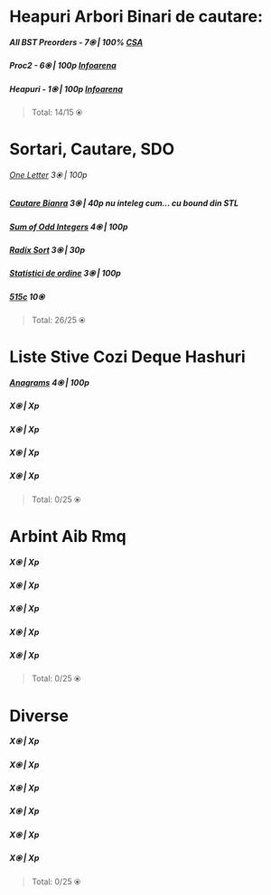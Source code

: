 


# Heapuri Arbori Binari de cautare:

  

##### All BST Preorders - 7⦿ | 100% [CSA](https://csacademy.com/contest/interview-archive/task/all-bst-preorders/)

##### Proc2 - 6⦿ | 100p [Infoarena](https://www.infoarena.ro/problema/proc2)

##### Heapuri - 1⦿ | 100p [Infoarena](https://www.infoarena.ro/problema/heapuri)

>Total: 14/15 ⦿

  

# Sortari, Cautare, SDO

  

###### [One Letter](https://csacademy.com/contest/archive/task/one_letter) 3⦿ | 100p

##### [Cautare Bianra](https://www.infoarena.ro/problema/cautbin) 3⦿ | 40p nu inteleg cum... cu bound din STL 

##### [Sum of Odd Integers](https://codeforces.com/problemset/problem/1327/A) 4⦿ | 100p

##### [Radix Sort](https://www.infoarena.ro/problema/radixsort) 3⦿ | 30p

##### [Statistici de ordine](https://www.infoarena.ro/problema/sdo) 3⦿ | 100p

##### [515c](https://codeforces.com/problemset/problem/515/C) 10⦿

  >Total: 26/25 ⦿
  
  

# Liste Stive Cozi Deque Hashuri

##### [Anagrams](https://csacademy.com/contest/archive/task/anagrams) 4⦿ | 100p

##### []() X⦿ | Xp

##### []() X⦿ | Xp

##### []() X⦿ | Xp

##### []() X⦿ | Xp

  >Total: 0/25 ⦿

# Arbint Aib Rmq

##### []() X⦿ | Xp

##### []() X⦿ | Xp

##### []() X⦿ | Xp

##### []() X⦿ | Xp

##### []() X⦿ | Xp

  >Total: 0/25 ⦿

# Diverse

##### []() X⦿ | Xp

##### []() X⦿ | Xp

##### []() X⦿ | Xp

##### []() X⦿ | Xp

##### []() X⦿ | Xp

##### []() X⦿ | Xp

>Total: 0/25 ⦿
